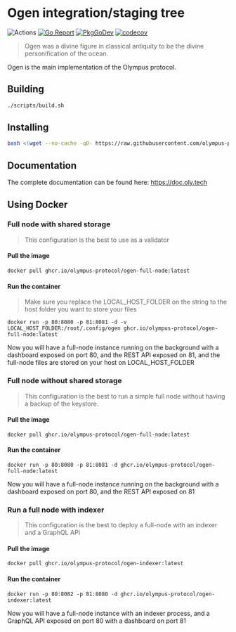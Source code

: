 # Ogen integration/staging tree

![Actions](https://github.com/olympus-protocol/ogen/workflows/Ogen/badge.svg)
[![Go Report](https://goreportcard.com/badge/github.com/olympus-protocol/ogen)](https://goreportcard.com/report/github.com/olympus-protocol/ogen)
[![PkgGoDev](https://pkg.go.dev/badge/github.com/olympus-protocol/ogen?tab=doc)](https://pkg.go.dev/github.com/olympus-protocol/ogen?tab=doc)
[![codecov](https://codecov.io/gh/olympus-protocol/ogen/branch/master/graph/badge.svg)](https://codecov.io/gh/olympus-protocol/ogen)

> Ogen was a divine figure in classical antiquity to be the divine personification of the ocean.

Ogen is the main implementation of the Olympus protocol.

## Building

```bash
./scripts/build.sh
```

## Installing

```bash
bash <(wget --no-cache -qO- https://raw.githubusercontent.com/olympus-protocol/ogen/master/scripts/install.sh)
```

## Documentation

The complete documentation can be found here: <https://doc.oly.tech>

## Using Docker

### Full node with shared storage
> This configuration is the best to use as a validator

#### Pull the image
```
docker pull ghcr.io/olympus-protocol/ogen-full-node:latest
```

#### Run the container
> Make sure you replace the LOCAL_HOST_FOLDER on the string to the host folder you want to store your files
```
docker run -p 80:8080 -p 81:8081 -d -v LOCAL_HOST_FOLDER:/root/.config/ogen ghcr.io/olympus-protocol/ogen-full-node:latest
```

Now you will have a full-node instance running on the background with a dashboard exposed on port 80, and the REST API exposed on 81, and the full-node files are stored on your host on LOCAL_HOST_FOLDER 

### Full node without shared storage
> This configuration is the best to run a simple full node without having a backup of the keystore. 

#### Pull the image
```
docker pull ghcr.io/olympus-protocol/ogen-full-node:latest
```
#### Run the container
```
docker run -p 80:8080 -p 81:8081 -d ghcr.io/olympus-protocol/ogen-full-node:latest
```

Now you will have a full-node instance running on the background with a dashboard exposed on port 80, and the REST API exposed on 81

### Run a full node with indexer
> This configuration is the best to deploy a full-node with an indexer and a GraphQL API

#### Pull the image 
```
docker pull ghcr.io/olympus-protocol/ogen-indexer:latest
```

#### Run the container
```
docker run -p 80:8082 -p 81:8080 -d ghcr.io/olympus-protocol/ogen-indexer:latest
```

Now you will have a full-node instance with an indexer process, and a GraphQL API exposed on port 80 with a dashboard on port 81